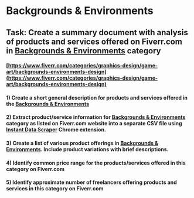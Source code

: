 # Backgrounds & Environments
## Task: Create a summary document with analysis of products and services offered on Fiverr.com in [Backgrounds & Environments](https://www.fiverr.com/categories/graphics-design/game-art/backgrounds-environments-design) category
#### [https://www.fiverr.com/categories/graphics-design/game-art/backgrounds-environments-design](https://www.fiverr.com/categories/graphics-design/game-art/backgrounds-environments-design)
#### 1) Create a short general description for products and services offered in the [Backgrounds & Environments](https://www.fiverr.com/categories/graphics-design/game-art/backgrounds-environments-design)
#### 2) Extract product/service information for [Backgrounds & Environments](https://www.fiverr.com/categories/graphics-design/game-art/backgrounds-environments-design) category as listed on Fiverr.com website into a separate CSV file using [Instant Data Scraper](https://chrome.google.com/webstore/detail/instant-data-scraper/ofaokhiedipichpaobibbnahnkdoiiah) Chrome extension.
#### 3) Create a list of various product offerings in [Backgrounds & Environments](https://www.fiverr.com/categories/graphics-design/game-art/backgrounds-environments-design). Include product variations with brief descriptions.
#### 4) Identify common price range for the products/services offered in this category on Fiverr.com
#### 5) Identify approximate number of freelancers offering products and services in this category on Fiverr.com
